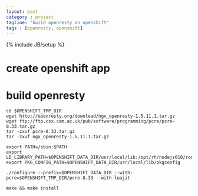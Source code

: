 ```yaml
---
layout: post
category : project
tagline: "build openresty on openshift"
tags : [openresty, openshift]
---
```

{% include JB/setup %}

# create openshift app
> 

# build openresty


    cd $OPENSHIFT_TMP_DIR
    wget http://openresty.org/download/ngx_openresty-1.5.11.1.tar.gz
    wget ftp://ftp.csx.cam.ac.uk/pub/software/programming/pcre/pcre-8.33.tar.gz
    tar -zxvf pcre-8.33.tar.gz 
    tar -zxvf ngx_openresty-1.5.11.1.tar.gz 
    
    export PATH=/sbin:$PATH
    export LD_LIBRARY_PATH=$OPENSHIFT_DATA_DIR/usr/local/lib:/opt/rh/nodejs010/root/usr/lib64:$LD_LIBRARY_PATH
    export PKG_CONFIG_PATH=$OPENSHIFT_DATA_DIR/usr/local/lib/pkgconfig
    
    ./configure --prefix=$OPENSHIFT_DATA_DIR --with-pcre=$OPENSHIFT_TMP_DIR/pcre-8.33 --with-luajit 
    
    make && make install
    
    
